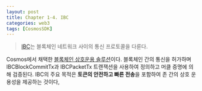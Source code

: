 ```yaml
---
layout: post
title: Chapter 1-4. IBC
categories: web3
tags: [CosmosSDK]
---
```

> [IBC](https://ibcprotocol.dev/how-ibc-works)는 블록체인 네트워크 사이의 통신 프로토콜을 다룬다.

Cosmos에서 채택한 [블록체인 상호운용 솔루션](https://cosmos.network/whitepaper/#inter-blockchain-communication-ibc)이다.
블록체인 간의 통신을 허가하며 IBCBlockCommitTx과 IBCPacketTx 트랜잭션을 사용하여 정의하고 머클 증명에 의해 검증된다.
IBC의 주요 목적은 **토큰의 안전하고 빠른 전송**을 포함하여 존 간의 상호 운용성을 제공하는 것이다,
